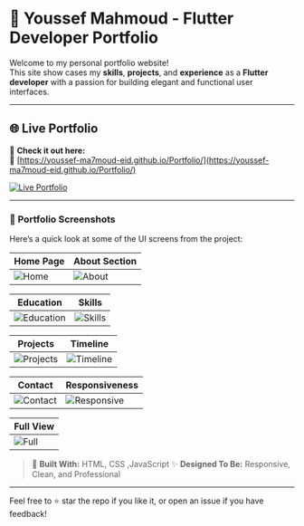 # 📌 Youssef Mahmoud - Flutter Developer Portfolio

Welcome to my personal portfolio website!  
This site show cases my **skills**, **projects**, and **experience** as a **Flutter developer** with a passion for building elegant and functional user interfaces.

---

## 🌐 Live Portfolio

🚀 **Check it out here:**  
🔗 [https://youssef-ma7moud-eid.github.io/Portfolio/](https://youssef-ma7moud-eid.github.io/Portfolio/)

[![Live Portfolio](https://img.shields.io/badge/View_Portfolio-Online-green?style=for-the-badge&logo=google-chrome)](https://youssef-ma7moud-eid.github.io/Portfolio/)

---

### 📸 Portfolio Screenshots

Here’s a quick look at some of the UI screens from the project:

| Home Page | About Section |
|-----------|---------------|
| ![Home](https://github.com/user-attachments/assets/bab93e12-09ee-4edc-b159-1045dfe2cf94) | ![About](https://github.com/user-attachments/assets/f06574ec-60ad-4fa0-9675-549f5a8c0e99) |

| Education | Skills |
|-----------|--------|
| ![Education](https://github.com/user-attachments/assets/cec90c58-791c-49b9-bea8-d0aab8d95613) | ![Skills](https://github.com/user-attachments/assets/6ecfeceb-547f-4eec-b262-c62708705f7f) |

| Projects | Timeline |
|----------|----------|
| ![Projects](https://github.com/user-attachments/assets/995907ef-6110-425c-9091-f7041a590acc) | ![Timeline](https://github.com/user-attachments/assets/8bb6ae65-be8a-4bfc-9e59-1358ba803a14) |

| Contact | Responsiveness |
|---------|----------------|
| ![Contact](https://github.com/user-attachments/assets/acf73923-600a-41e7-bc64-21ffc33d2fcc) | ![Responsive](https://github.com/user-attachments/assets/c20b82b4523fc32e9d90a615c847d4be2d5dece0/image6.jpg) |

| Full View |
|-----------|
| ![Full](https://github.com/user-attachments/assets/acf73923-600a-41e7-bc64-21ffc33d2fcc) |


> 💬 **Built With:** HTML, CSS ,JavaScript 
> ✨ **Designed To Be:** Responsive, Clean, and Professional

---

Feel free to ⭐ star the repo if you like it, or open an issue if you have feedback!
